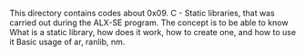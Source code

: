 This directory contains codes about 0x09. C - Static libraries, that was carried out during the ALX-SE program.
The concept is to be able to know 
What is a static library, how does it work, how to create one, and how to use it
Basic usage of ar, ranlib, nm.
